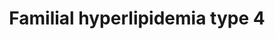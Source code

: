 ---
annotations:
- id: DOID:1168
  parent: genetic disease
  type: Disease Ontology
  value: familial hyperlipidemia
- id: PW:0000013
  parent: disease pathway
  type: Pathway Ontology
  value: disease pathway
- id: DOID:1172
  parent: genetic disease
  type: Disease Ontology
  value: hyperlipoproteinemia type IV
authors:
- UlasBabayigit
- Egonw
description: Familial hyperlipidemias are classified according to the Fredrickson
  classification. Type IV familial hyperlipidemia is also known as familial hypertriglyceridemia.
  Typ IV is mostly linked to in increased VLDL within the blood. This is from both
  an increased production as well as a decreased elimination of VLDL.  The increased
  production is caused by mutations of GCKR. This gene inhibits glucokinase, which
  would lead to less triglycerides produced in the liver. These triglycerides would
  then increase the amount of VLDL in the blood. Mutations in GCKR would therefore
  lead to increased VLDL.  A decreased elimination is caused by APOA5. APOA5 plays
  a role in the hydrolysis of VDLD by LPL. Mutations in this gene would therefore
  lead to a decrease of this hydrolysis.
last-edited: 2021-06-20
organisms:
- Homo sapiens
redirect_from:
- /index.php/Pathway:WP5111
- /instance/WP5111
- /instance/WP5111_rr119173
revision: r119173
schema-jsonld:
- '@context': https://schema.org/
  '@id': https://wikipathways.github.io/pathways/WP5111.html
  '@type': Dataset
  creator:
    '@type': Organization
    name: WikiPathways
  description: Familial hyperlipidemias are classified according to the Fredrickson
    classification. Type IV familial hyperlipidemia is also known as familial hypertriglyceridemia.
    Typ IV is mostly linked to in increased VLDL within the blood. This is from both
    an increased production as well as a decreased elimination of VLDL.  The increased
    production is caused by mutations of GCKR. This gene inhibits glucokinase, which
    would lead to less triglycerides produced in the liver. These triglycerides would
    then increase the amount of VLDL in the blood. Mutations in GCKR would therefore
    lead to increased VLDL.  A decreased elimination is caused by APOA5. APOA5 plays
    a role in the hydrolysis of VDLD by LPL. Mutations in this gene would therefore
    lead to a decrease of this hydrolysis.
  keywords:
  - APOA1
  - APOA2
  - APOA4
  - APOA5
  - APOC2
  - Acyl-CoA
  - Acyl-CoA synthetase
  - CETP
  - Cholesterol
  - DGAT2
  - FAS
  - Fatty acid
  - GCKR
  - GPIHBP1
  - Glucokinase
  - HDL
  - IDL
  - LCAT
  - LDL
  - LDLR
  - LIPC
  - LMF1
  - LPL
  - LRP1
  - Lipoprotein
  - MTTP
  - Malonyl-CoA
  - PDIA2
  - PLTP
  - Phospholipid
  - SEL1L
  - Triglyceride
  - VLDL
  license: CC0
  name: Familial hyperlipidemia type 4
seo: CreativeWork
title: Familial hyperlipidemia type 4
wpid: WP5111
---